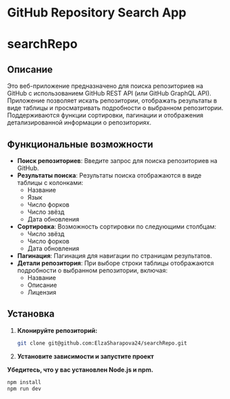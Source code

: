 # GitHub Repository Search App
# searchRepo

## Описание

Это веб-приложение предназначено для поиска репозиториев на GitHub с использованием GitHub REST API (или GitHub GraphQL API). Приложение позволяет искать репозитории, отображать результаты в виде таблицы и просматривать подробности о выбранном репозитории. Поддерживаются функции сортировки, пагинации и отображения детализированной информации о репозиториях.

## Функциональные возможности

- **Поиск репозиториев**: Введите запрос для поиска репозиториев на GitHub.
- **Результаты поиска**: Результаты поиска отображаются в виде таблицы с колонками:
    - Название
    - Язык
    - Число форков
    - Число звёзд
    - Дата обновления
- **Сортировка**: Возможность сортировки по следующими столбцам:
    - Число звёзд
    - Число форков
    - Дата обновления
- **Пагинация**: Пагинация для навигации по страницам результатов.
- **Детали репозитория**: При выборе строки таблицы отображаются подробности о выбранном репозитории, включая:
    - Название
    - Описание
    - Лицензия

## Установка

1. **Клонируйте репозиторий:**

   ```bash
   git clone git@github.com:ElzaSharapova24/searchRepo.git

2.  **Установите зависимости и запустите проект**

  **Убедитесь, что у вас установлен Node.js и npm.**
  ```bash
  npm install
  npm run dev

